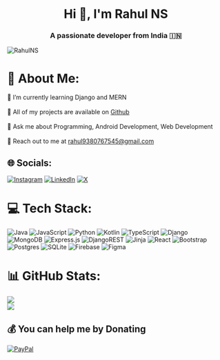 <h1 align="center">Hi 👋, I'm Rahul NS</h1>
<h3 align="center">A passionate developer from India 🇮🇳 </h3>

<p align="left"> <img src="https://komarev.com/ghpvc/?username=Rahulns21&label=Profile%20views&color=0e75b6&style=flat" alt="RahulNS" /> </p>

# 💫 About Me:
🌱 I’m currently learning Django and MERN<br><br>👯 All of my projects are available on <a href="https://github.com/Rahulns21">Github</a><br><br>💬 Ask me about Programming, Android Development, Web Development<br><br>📧 Reach out to me at rahul9380767545@gmail.com


## 🌐 Socials:
[![Instagram](https://img.shields.io/badge/Instagram-%23E4405F.svg?logo=Instagram&logoColor=white)](https://instagram.com/rahxl21) [![LinkedIn](https://img.shields.io/badge/LinkedIn-%230077B5.svg?logo=linkedin&logoColor=white)](https://linkedin.com/in/rahul-21-ns) [![X](https://img.shields.io/badge/X-black.svg?logo=X&logoColor=white)](https://x.com/rahul_ns21) 

# 💻 Tech Stack:
![Java](https://img.shields.io/badge/java-%23ED8B00.svg?style=for-the-badge&logo=openjdk&logoColor=white) ![JavaScript](https://img.shields.io/badge/javascript-%23323330.svg?style=for-the-badge&logo=javascript&logoColor=%23F7DF1E) ![Python](https://img.shields.io/badge/python-3670A0?style=for-the-badge&logo=python&logoColor=ffdd54) ![Kotlin](https://img.shields.io/badge/kotlin-%237F52FF.svg?style=for-the-badge&logo=kotlin&logoColor=white) ![TypeScript](https://img.shields.io/badge/typescript-%23007ACC.svg?style=for-the-badge&logo=typescript&logoColor=white) ![Django](https://img.shields.io/badge/django-%23092E20.svg?style=for-the-badge&logo=django&logoColor=white) ![MongoDB](https://img.shields.io/badge/MongoDB-%234ea94b.svg?style=for-the-badge&logo=mongodb&logoColor=white) ![Express.js](https://img.shields.io/badge/express.js-%23404d59.svg?style=for-the-badge&logo=express&logoColor=%2361DAFB) ![DjangoREST](https://img.shields.io/badge/DJANGO-REST-ff1709?style=for-the-badge&logo=django&logoColor=white&color=ff1709&labelColor=gray) ![Jinja](https://img.shields.io/badge/jinja-white.svg?style=for-the-badge&logo=jinja&logoColor=black) ![React](https://img.shields.io/badge/react-%2320232a.svg?style=for-the-badge&logo=react&logoColor=%2361DAFB) ![Bootstrap](https://img.shields.io/badge/bootstrap-%238511FA.svg?style=for-the-badge&logo=bootstrap&logoColor=white) ![Postgres](https://img.shields.io/badge/postgres-%23316192.svg?style=for-the-badge&logo=postgresql&logoColor=white) ![SQLite](https://img.shields.io/badge/sqlite-%2307405e.svg?style=for-the-badge&logo=sqlite&logoColor=white) ![Firebase](https://img.shields.io/badge/Firebase-039BE5?style=for-the-badge&logo=Firebase&logoColor=white) ![Figma](https://img.shields.io/badge/figma-%23F24E1E.svg?style=for-the-badge&logo=figma&logoColor=white)

# 📊 GitHub Stats:
![](https://github-readme-stats.vercel.app/api?username=Rahulns21&theme=city_light&hide_border=false&include_all_commits=true&count_private=true)<br/>
![](https://github-readme-streak-stats.herokuapp.com/?user=Rahulns21&theme=city_light&hide_border=false)<br/>

<!-- Proudly created with GPRM ( https://gprm.itsvg.in ) -->


  ## 💰 You can help me by Donating
  [![PayPal](https://img.shields.io/badge/PayPal-00457C?style=for-the-badge&logo=paypal&logoColor=white)]([(https://www.paypal.com/paypalme/iamharry33)]) 

  
<!-- Proudly created with GPRM ( https://gprm.itsvg.in ) -->
